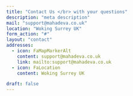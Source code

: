 ```yaml
---
title: "Contact Us </br> with your questions"
description: "meta description"
mail: "support@mahadeva.co.uk"
location: "Woking Surrey UK"
form_action: "#"
layout: "contact"
addresses:
  - icon: FaMapMarkerAlt
    content: support@mahadeva.co.uk
    link: mailto:support@mahadeva.co.uk
  - icon: FaLocation
    content: Woking Surrey UK

draft: false
---
```


